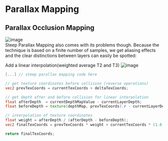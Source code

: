 # Parallax Mapping
## Parallax Occlusion Mapping
![image](https://user-images.githubusercontent.com/98029669/214448247-19684245-21cb-434a-895e-1e401f46cb8f.png)  
Steep Parallax Mapping also comes with its problems though. Because the technique is based on a finite number of samples, we get aliasing effects and the clear distinctions between layers can easily be spotted:

Add a linear interpolation(weighted average T2 and T3)
![image](https://user-images.githubusercontent.com/98029669/214448373-555d3f99-83f3-478f-9bbe-c5e5f2a52f9c.png)
```GLSL
[...] // steep parallax mapping code here

// get texture coordinates before collision (reverse operations)
vec2 prevTexCoords = currentTexCoords + deltaTexCoords;

// get depth after and before collision for linear interpolation
float afterDepth  = currentDepthMapValue - currentLayerDepth;
float beforeDepth = texture(depthMap, prevTexCoords).r - currentLayerDepth + layerDepth;

// interpolation of texture coordinates
float weight = afterDepth / (afterDepth - beforeDepth);
vec2 finalTexCoords = prevTexCoords * weight + currentTexCoords * (1.0 - weight);

return finalTexCoords;
```
